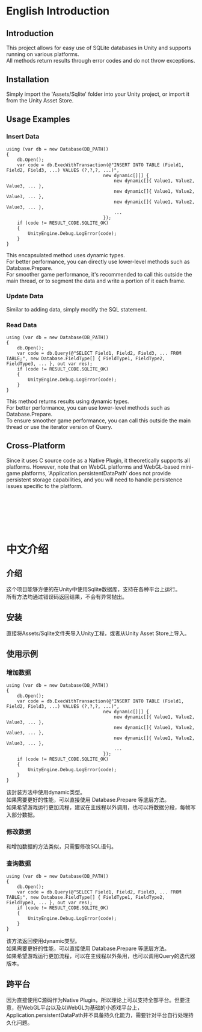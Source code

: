 # English Introduction
## Introduction
This project allows for easy use of SQLite databases in Unity and supports running on various platforms. <br>All methods return results through error codes and do not throw exceptions.

## Installation
Simply import the 'Assets/Sqlite' folder into your Unity project, or import it from the Unity Asset Store.

## Usage Examples
### Insert Data
```
using (var db = new Database(DB_PATH))
{
    db.Open();
    var code = db.ExecWithTransaction(@"INSERT INTO TABLE (Field1, Field2, Field3, ...) VALUES (?,?,?, ...)", 
                                    new dynamic[][] {
                                        new dynamic[]{ Value1, Value2, Value3, ... },
                                        new dynamic[]{ Value1, Value2, Value3, ... },
                                        new dynamic[]{ Value1, Value2, Value3, ... },
                                        ...
                                    });
    if (code != RESULT_CODE.SQLITE_OK)
    {
        UnityEngine.Debug.LogError(code);
    }
}
```
This encapsulated method uses dynamic types. <br>For better performance, you can directly use lower-level methods such as Database.Prepare. <br>For smoother game performance, it's recommended to call this outside the main thread, or to segment the data and write a portion of it each frame.

### Update Data
Similar to adding data, simply modify the SQL statement.

### Read Data
```
using (var db = new Database(DB_PATH))
{
    db.Open();
    var code = db.Query(@"SELECT Field1, Field2, Field3, ... FROM TABLE;", new Database.FieldType[] { FieldType1, FieldType2, FieldType3, ... }, out var res);
    if (code != RESULT_CODE.SQLITE_OK)
    {
        UnityEngine.Debug.LogError(code);
    }
}
```
This method returns results using dynamic types. <br>For better performance, you can use lower-level methods such as Database.Prepare. <br>To ensure smoother game performance, you can call this outside the main thread or use the iterator version of Query.

## Cross-Platform
Since it uses C source code as a Native Plugin, it theoretically supports all platforms. However, note that on WebGL platforms and WebGL-based mini-game platforms, 'Application.persistentDataPath' does not provide persistent storage capabilities, and you will need to handle persistence issues specific to the platform.

<br>
<br>
<br>
<br>
<br>

# 中文介绍
## 介绍
这个项目能够方便的在Unity中使用Sqlite数据库，支持在各种平台上运行。<br>
所有方法均通过错误码返回结果，不会有异常抛出。

## 安装
直接将Assets/Sqlite文件夹导入Unity工程，或者从Unity Asset Store上导入。
## 使用示例
### 增加数据
```
using (var db = new Database(DB_PATH))
{
    db.Open();
    var code = db.ExecWithTransaction(@"INSERT INTO TABLE (Field1, Field2, Field3, ...) VALUES (?,?,?, ...)", 
                                    new dynamic[][] {
                                        new dynamic[]{ Value1, Value2, Value3, ... },
                                        new dynamic[]{ Value1, Value2, Value3, ... },
                                        new dynamic[]{ Value1, Value2, Value3, ... },
                                        ...
                                    });
    if (code != RESULT_CODE.SQLITE_OK)
    {
        UnityEngine.Debug.LogError(code);
    }
}
```
该封装方法中使用dynamic类型。<br>如果需要更好的性能，可以直接使用 Database.Prepare 等底层方法。<br>
如果希望游戏运行更加流程，建议在主线程以外调用，也可以将数据分段，每帧写入部分数据。

### 修改数据
和增加数据的方法类似，只需要修改SQL语句。

### 查询数据
```
using (var db = new Database(DB_PATH))
{
    db.Open();
    var code = db.Query(@"SELECT Field1, Field2, Field3, ... FROM TABLE;", new Database.FieldType[] { FieldType1, FieldType2, FieldType3, ... }, out var res);
    if (code != RESULT_CODE.SQLITE_OK)
    {
        UnityEngine.Debug.LogError(code);
    }
}
```
该方法返回使用dynamic类型。<br>如果需要更好的性能，可以直接使用 Database.Prepare 等底层方法。<br>
如果希望游戏运行更加流程，可以在主线程以外条用，也可以调用Query的迭代器版本。

## 跨平台
因为直接使用C源码作为Native Plugin，所以理论上可以支持全部平台。但要注意，在WebGL平台以及以WebGL为基础的小游戏平台上，Application.persistentDataPath并不具备持久化能力，需要针对平台自行处理持久化问题。